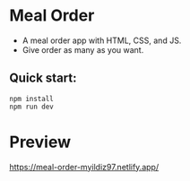 # Meal Order
- A meal order app with HTML, CSS, and JS.
- Give order as many as you want.
## Quick start:

```
npm install
npm run dev
````

# Preview
https://meal-order-myildiz97.netlify.app/

